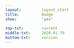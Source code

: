 ```yaml
---
layout:			layout_start
title:			Badge
show:			"yes"
 
top-txt:		current
middle-txt:		2020.01.79
bottom-txt:		version
---
```

